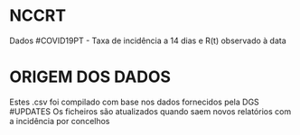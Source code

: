 # NCCRT
Dados #COVID19PT - Taxa de incidência a 14 dias e R(t) observado à data
# ORIGEM DOS DADOS
Estes .csv foi compilado com base nos dados fornecidos pela DGS
#UPDATES
Os ficheiros são atualizados quando saem novos relatórios com a incidência por concelhos

